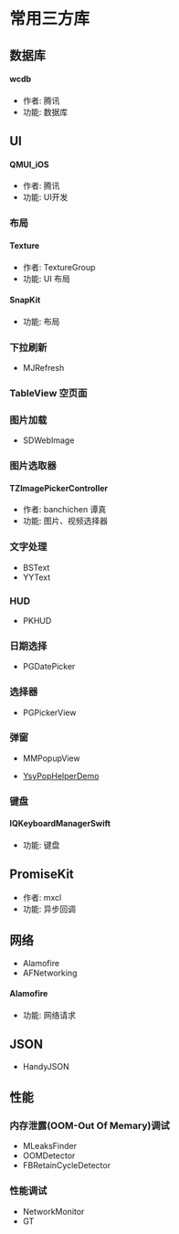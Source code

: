 # 常用三方库

## 数据库

#### wcdb
- 作者: 腾讯
- 功能: 数据库

## UI

#### QMUI_iOS
- 作者: 腾讯
- 功能: UI开发

### 布局

#### Texture
- 作者: TextureGroup
- 功能: UI 布局

#### SnapKit
- 功能: 布局

### 下拉刷新
- MJRefresh

### TableView 空页面

### 图片加载
- SDWebImage

### 图片选取器
#### TZImagePickerController
- 作者: banchichen 谭真
- 功能: 图片、视频选择器

### 文字处理
- BSText
- YYText

### HUD
- PKHUD

### 日期选择
- PGDatePicker

### 选择器
- PGPickerView

### 弹窗
- MMPopupView

- [YsyPopHelperDemo](https://github.com/ysyplay/YsyPopHelperDemo)

### 键盘
#### IQKeyboardManagerSwift
- 功能: 键盘


## PromiseKit
- 作者: mxcl
- 功能: 异步回调

## 网络
- Alamofire
- AFNetworking

#### Alamofire
- 功能: 网络请求

## JSON
- HandyJSON



## 性能

### 内存泄露(OOM-Out Of Memary)调试

- MLeaksFinder
- OOMDetector
- FBRetainCycleDetector

### 性能调试
- NetworkMonitor
- GT